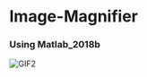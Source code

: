# Image-Magnifier
### Using Matlab_2018b

![GIF2](https://user-images.githubusercontent.com/12807657/55570811-c8c95900-5736-11e9-8d05-f959d7718ebd.gif)
